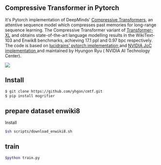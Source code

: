 

## Compressive Transformer in Pytorch

It's Pytorch implementation of DeepMinds' <a href="https://arxiv.org/abs/1911.05507">Compressive Transformers</a>, an attentive sequence model which compresses past memories for long-range sequence learning.   The Compressive Transformer variant of <a href="https://arxiv.org/abs/1901.02860"> Transformer-XL</a> and obtains state-of-the-art language modelling results in the WikiText-103 and Enwik8 benchmarks, achieving 17.1 ppl and 0.97 bpc respectively. The code is based on <a href ="https://github.com/lucidrains/compressive-transformer-pytorch"> lucidrains' pytorch implementation </a> and  <a href="https://github.com/NVIDIA/DeepLearningExamples/tree/master/PyTorch/LanguageModeling/Transformer-XL/pytorch"> NVIDIA JoC implementation </a> and maintained by Hyungon Ryu ( NVIDIA AI Technology Center).


<img src="./memory.png"></img>



## Install

```bash
$ git clone https://github.com/yhgon/cmtf.git 
$ pip install mogrifier
```


## prepare dataset enwiki8 

Install
```bash
$sh scripts/download_enwiki8.sh
```
## train 

 ```bash
 $python train.py
 ```

 
